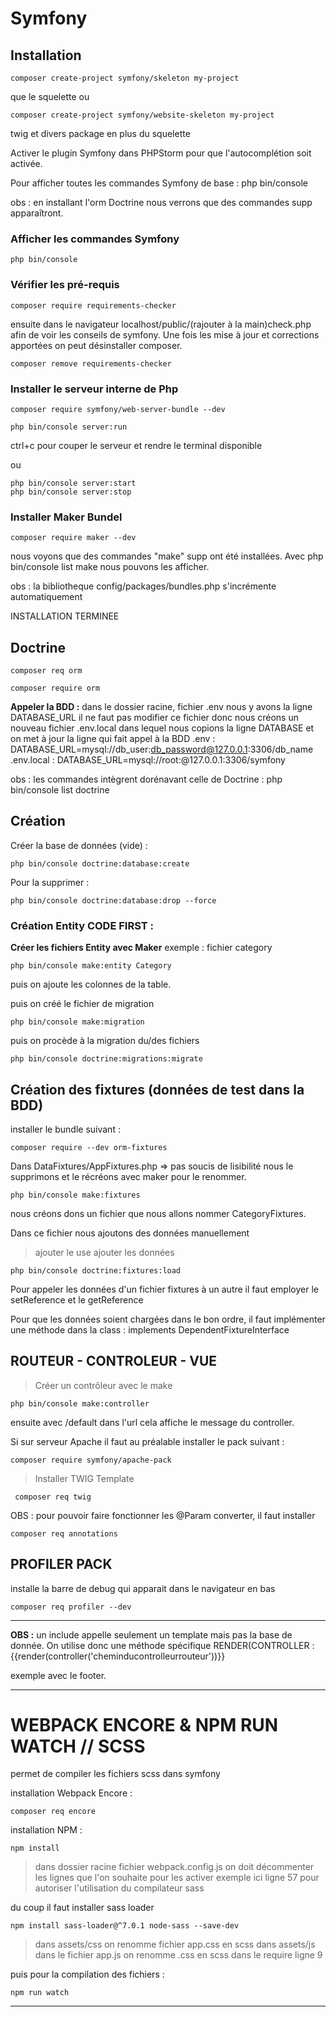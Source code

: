 # Symfony

## Installation

```
composer create-project symfony/skeleton my-project
```
que le squelette
ou

```
composer create-project symfony/website-skeleton my-project
```
twig et divers package en plus du squelette

Activer le plugin Symfony dans PHPStorm pour que l'autocomplétion soit activée.

Pour afficher toutes les commandes Symfony de base : 
php bin/console

obs : en installant l'orm Doctrine nous verrons que des commandes supp apparaîtront.

### Afficher les commandes Symfony

```shell
php bin/console
```

### Vérifier les pré-requis
```shell
composer require requirements-checker
```
ensuite dans le navigateur localhost/public/(rajouter à la main)check.php
afin de voir les conseils de symfony.
Une fois les mise à jour et corrections apportées on peut désinstaller composer.
```shell
composer remove requirements-checker
```

### Installer le serveur interne de Php
```shell
composer require symfony/web-server-bundle --dev
```

```shell
php bin/console server:run
```
ctrl+c pour couper le serveur et rendre le terminal disponible

ou

```shell
php bin/console server:start
php bin/console server:stop
```

### Installer Maker Bundel
```shell
composer require maker --dev
```

nous voyons que des commandes "make" supp ont été installées. Avec php bin/console list make nous pouvons les afficher.

obs : la bibliotheque config/packages/bundles.php s'incrémente automatiquement

INSTALLATION TERMINEE

## Doctrine

```shell
composer req orm
```

```shell
composer require orm
```

**Appeler la BDD :**
dans le dossier racine, fichier .env nous y avons la ligne DATABASE_URL
il ne faut pas modifier ce fichier donc nous créons un nouveau fichier .env.local dans lequel nous copions la ligne DATABASE et on met à jour la ligne qui fait appel à la BDD
.env : 
DATABASE_URL=mysql://db_user:db_password@127.0.0.1:3306/db_name
.env.local :
DATABASE_URL=mysql://root:@127.0.0.1:3306/symfony

obs : les commandes intègrent dorénavant celle de Doctrine : php bin/console list doctrine

## Création

Créer la base de données (vide) :

```shell
php bin/console doctrine:database:create
```

Pour la supprimer :

```shell
php bin/console doctrine:database:drop --force
```

### Création Entity CODE FIRST : 

**Créer les fichiers Entity avec Maker**
exemple : fichier category
```shell
php bin/console make:entity Category
```
puis on ajoute les colonnes de la table.

puis on créé le fichier de migration
```shell
php bin/console make:migration
```
puis on procède à la migration du/des fichiers
```shell
php bin/console doctrine:migrations:migrate
```

## Création des fixtures (données de test dans la BDD)

installer le bundle suivant :
```shell
composer require --dev orm-fixtures
```

Dans DataFixtures/AppFixtures.php 
=> pas soucis de lisibilité nous le supprimons et le récréons avec maker pour le renommer.
```shell
php bin/console make:fixtures
```
nous créons dons un fichier que nous allons nommer CategoryFixtures.

Dans ce fichier nous ajoutons des données manuellement
> ajouter le use
> ajouter les données

```shell
php bin/console doctrine:fixtures:load
```

Pour appeler les données d'un fichier fixtures à un autre il faut employer le 
setReference
et le 
getReference

Pour que les données soient chargées dans le bon ordre, il faut implémenter une méthode dans la class :
implements DependentFixtureInterface

## ROUTEUR - CONTROLEUR - VUE

> Créer un contrôleur avec le make
```shell
php bin/console make:controller
```
ensuite avec /default dans l'url cela affiche le message du controller.

Si sur serveur Apache il faut au préalable installer le pack suivant :
```shell
composer require symfony/apache-pack
```

> Installer TWIG Template
```shell
 composer req twig
```

OBS : pour pouvoir faire fonctionner les @Param converter, il faut installer
```shell
composer req annotations
```

## PROFILER PACK
installe la barre de debug qui apparait dans le navigateur en bas
```shell
composer req profiler --dev
```


---

**OBS :** un include appelle seulement un template mais pas la base de donnée.
On utilise donc une méthode spécifique RENDER(CONTROLLER :
{{render(controller('cheminducontrolleurrouteur'))}}

exemple avec le footer. 

---

# WEBPACK ENCORE & NPM RUN WATCH // SCSS
permet de compiler les fichiers scss dans symfony

installation Webpack Encore :
```shell
composer req encore
```

installation NPM :
```shell
npm install
```

> dans dossier racine fichier webpack.config.js on doit décommenter les lignes que l'on souhaite pour les activer
exemple ici ligne 57 pour autoriser l'utilisation du compilateur sass

du coup il faut installer sass loader 
```shell
npm install sass-loader@^7.0.1 node-sass --save-dev
```

> dans assets/css on renomme fichier app.css en scss
> dans assets/js dans le fichier app.js on renomme .css en scss dans le require ligne 9

puis pour la compilation des fichiers :
```shell
npm run watch
```

---

